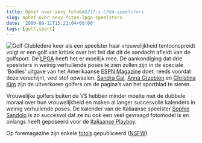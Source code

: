 ```yaml
---
title: Ophef over sexy foto&#8217;s LPGA-speelsters
slug: ophef-over-sexy-fotos-lpga-speelsters
date: '2009-09-11T15:21:04+00:00'
tags: [golf,sport]
---
```

![Golf Club](http://robert.vanbregt.net/wp-content/uploads/2009/08/golf-club.jpg?w=150 "Golf Club")Iedere keer als een speelster haar vrouwelijkheid tentoonspreidt volgt er een golf van kritiek over het feit dat dit de aandacht afleidt van de golfsport. De [LPGA](http://www.lpga.com/) heeft het er moeilijk mee. De aankondiging dat drie speelsters in weinig verhullende poses te zien zullen zijn in de speciale ‘Bodies’ uitgave van het Amerikaanse [ESPN Magazine](http://sports.espn.go.com/espnmag/) doet, reeds voordat deze verschijnt, veel stof opwaaien. [Sandra Gal](http://www.sandragal.com/), [Anna Grzebien](http://www.lpga.com/player_results.aspx?id=13715) en [Christina Kim](http://en.wikipedia.org/wiki/Christina_Kim) zijn de uitverkoren golfers om de pagina’s van het sportblad te sieren.

Vrouwelijke golfers buiten de VS hebben minder moeite met de dubbele moraal over hun vrouwelijkheid en maken al langer succesvolle kalenders in weinig verhullende poses. De kalender van de Italiaanse speelster [Sophie Sandolo](http://en.wikipedia.org/wiki/Sophie_Sandolo) is zo succesvol dat ze nu ook een veel gevraagd fotomodel is en onlangs heeft geposeerd voor de [Italiaanse Playboy](http://www.playboy.it/).

Op foremagazine zijn enkele [foto’s](http://www.foremagazine.nl/component/content/article/1-laatste-nieuws/298-ophef-over-sexy-fotos-lpga-speelsters) gepubliceerd ([NSFW](http://nl.wikipedia.org/wiki/NSFW)).